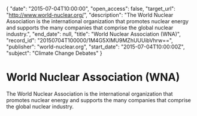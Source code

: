 {
  "date": "2015-07-04T10:00:00", 
  "open_access": false, 
  "target_url": "http://www.world-nuclear.org/", 
  "description": "The World Nuclear Association is the international organization that promotes nuclear energy and supports the many companies that comprise the global nuclear industry.", 
  "end_date": null, 
  "title": "World Nuclear Association (WNA)", 
  "record_id": "20150704T100000/1M4G5XIMU9MZhUUUibVhrw==", 
  "publisher": "world-nuclear.org", 
  "start_date": "2015-07-04T10:00:00Z", 
  "subject": "Climate Change Debates"
}

# World Nuclear Association (WNA)

The World Nuclear Association is the international organization that promotes nuclear energy and supports the many companies that comprise the global nuclear industry.